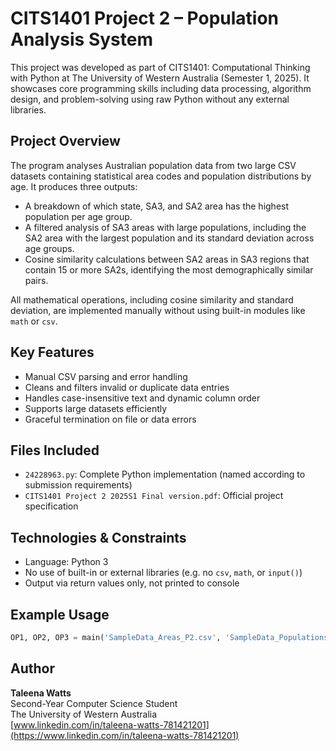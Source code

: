 # CITS1401 Project 2 – Population Analysis System

This project was developed as part of CITS1401: Computational Thinking with Python at The University of Western Australia (Semester 1, 2025). It showcases core programming skills including data processing, algorithm design, and problem-solving using raw Python without any external libraries.

## Project Overview
The program analyses Australian population data from two large CSV datasets containing statistical area codes and population distributions by age. It produces three outputs:

- A breakdown of which state, SA3, and SA2 area has the highest population per age group.
- A filtered analysis of SA3 areas with large populations, including the SA2 area with the largest population and its standard deviation across age groups.
- Cosine similarity calculations between SA2 areas in SA3 regions that contain 15 or more SA2s, identifying the most demographically similar pairs.

All mathematical operations, including cosine similarity and standard deviation, are implemented manually without using built-in modules like `math` or `csv`.

## Key Features
- Manual CSV parsing and error handling
- Cleans and filters invalid or duplicate data entries
- Handles case-insensitive text and dynamic column order
- Supports large datasets efficiently
- Graceful termination on file or data errors

## Files Included
- `24228963.py`: Complete Python implementation (named according to submission requirements)
- `CITS1401 Project 2 2025S1 Final version.pdf`: Official project specification

## Technologies & Constraints
- Language: Python 3
- No use of built-in or external libraries (e.g. no `csv`, `math`, or `input()`)
- Output via return values only, not printed to console

## Example Usage
```python
OP1, OP2, OP3 = main('SampleData_Areas_P2.csv', 'SampleData_Populations_P2.csv')
```
## Author

**Taleena Watts**  
Second-Year Computer Science Student  
The University of Western Australia  
[www.linkedin.com/in/taleena-watts-781421201](https://www.linkedin.com/in/taleena-watts-781421201)
